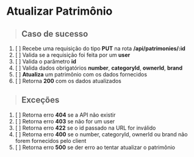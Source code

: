 # Atualizar Patrimônio

> ## Caso de sucesso

1. [ ] Recebe uma requisição do tipo **PUT** na rota **/api/patrimonies/:id**
2. [ ] Valida se a requisição foi feita por um **user**
3. [ ] Valida o parâmetro **id** 
4. [ ] Valida dados obrigatórios **number**, **categoryId**, **ownerId**, **brand**
5. [ ] **Atualiza** um patrimônio com os dados fornecidos
6. [ ] Retorna **200** com os dados atualizados

> ## Exceções

1. [ ] Retorna erro **404** se a API não existir
2. [ ] Retorna erro **403** se não for um user
3. [ ] Retorna erro **422** se o id passado na URL for inválido
4. [ ] Retorna erro **400** se o number, categoryId, ownerId ou brand  não forem fornecidos pelo client
5. [ ] Retorna erro **500** se der erro ao tentar atualizar o patrimônio
